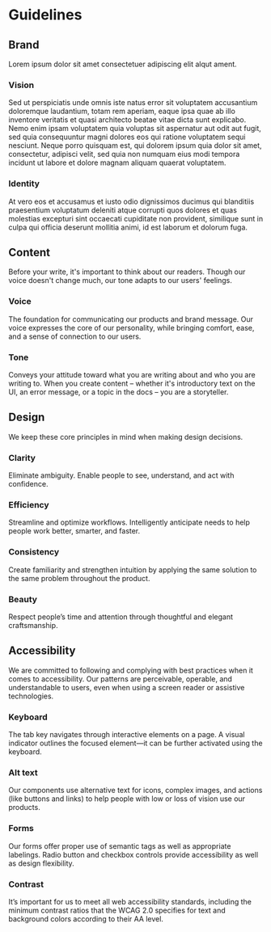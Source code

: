# Guidelines
    
## Brand
Lorem ipsum dolor sit amet consectetuer adipiscing elit alqut ament.

### Vision
Sed ut perspiciatis unde omnis iste natus error sit voluptatem accusantium doloremque laudantium, totam rem aperiam, eaque ipsa quae ab illo inventore veritatis et quasi architecto beatae vitae dicta sunt explicabo. Nemo enim ipsam voluptatem quia voluptas sit aspernatur aut odit aut fugit, sed quia consequuntur magni dolores eos qui ratione voluptatem sequi nesciunt. Neque porro quisquam est, qui dolorem ipsum quia dolor sit amet, consectetur, adipisci velit, sed quia non numquam eius modi tempora incidunt ut labore et dolore magnam aliquam quaerat voluptatem.

### Identity
At vero eos et accusamus et iusto odio dignissimos ducimus qui blanditiis praesentium voluptatum deleniti atque corrupti quos dolores et quas molestias excepturi sint occaecati cupiditate non provident, similique sunt in culpa qui officia deserunt mollitia animi, id est laborum et dolorum fuga.

## Content
Before your write, it's important to think about our readers.
Though our voice doesn't change much, our tone adapts to our users' feelings.

### Voice
The foundation for communicating our products and brand message.
Our voice expresses the core of our personality, while bringing comfort,
ease, and a sense of connection to our users.

### Tone
Conveys your attitude toward what you are writing about and who you
are writing to. When you create content – whether it's introductory
text on the UI, an error message, or a topic in the docs – you are a storyteller.


## Design
We keep these core principles in mind when making design decisions.

### Clarity
Eliminate ambiguity. Enable people to see, understand, and act with confidence.

### Efficiency
Streamline and optimize workflows.
Intelligently anticipate needs to help people work better, smarter, and faster.

### Consistency
Create familiarity and strengthen intuition by applying the same solution to the same problem throughout the product.

### Beauty
Respect people’s time and attention through thoughtful and elegant craftsmanship.


## Accessibility
We are committed to following and complying with best practices when it comes to accessibility.
Our patterns are perceivable, operable, and understandable to users, even when using a screen reader or assistive technologies.

### Keyboard
The tab key navigates through interactive elements on a page.
A visual indicator outlines the focused element—it can be further activated using the keyboard.

### Alt text
Our components use alternative text for icons, complex images,
and actions (like buttons and links) to help people with low or loss of vision use our products.

### Forms
Our forms offer proper use of semantic tags as well as appropriate labelings.
Radio button and checkbox controls provide accessibility as well as design flexibility.

### Contrast
It’s important for us to meet all web accessibility standards,
including the minimum contrast ratios that the WCAG 2.0 specifies
for text and background colors according to their AA level.